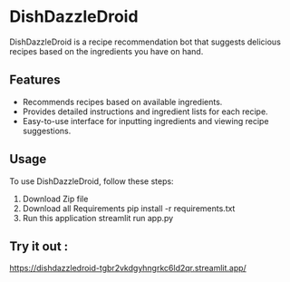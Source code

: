 # DishDazzleDroid

DishDazzleDroid is a recipe recommendation bot that suggests delicious recipes based on the ingredients you have on hand.

## Features

- Recommends recipes based on available ingredients.
- Provides detailed instructions and ingredient lists for each recipe.
- Easy-to-use interface for inputting ingredients and viewing recipe suggestions.

## Usage

To use DishDazzleDroid, follow these steps:

1. Download Zip file
2. Download all Requirements
   pip install -r requirements.txt
3. Run this application
   streamlit run app.py
   
## Try it out :
https://dishdazzledroid-tgbr2vkdgyhngrkc6ld2qr.streamlit.app/


